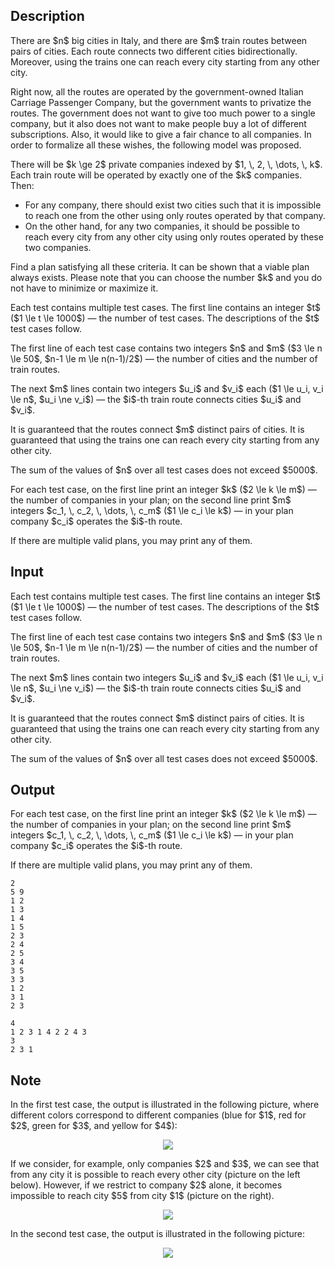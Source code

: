 ## Description

<div><p>There are $n$ big cities in Italy, and there are $m$ train routes between pairs of cities. Each route connects two different cities bidirectionally. Moreover, using the trains one can reach every city starting from any other city.</p><p>Right now, all the routes are operated by the government-owned Italian Carriage Passenger Company, but the government wants to privatize the routes. The government does not want to give too much power to a single company, but it also does not want to make people buy a lot of different subscriptions. Also, it would like to give a fair chance to all companies. In order to formalize all these wishes, the following model was proposed.</p><p>There will be $k \ge 2$ private companies indexed by $1, \, 2, \, \dots, \, k$. Each train route will be operated by exactly one of the $k$ companies. Then:</p><ul> <li> For any company, there should exist two cities such that it is impossible to reach one from the other using only routes operated by that company. </li><li> On the other hand, for any two companies, it should be possible to reach every city from any other city using only routes operated by these two companies. </li></ul><p>Find a plan satisfying all these criteria. It can be shown that a viable plan always exists. Please note that you can choose the number $k$ and you do not have to minimize or maximize it.</p></div><div class="input-specification"><p>Each test contains multiple test cases. The first line contains an integer $t$ ($1 \le t \le 1000$) — the number of test cases. The descriptions of the $t$ test cases follow.</p><p>The first line of each test case contains two integers $n$ and $m$ ($3 \le n \le 50$, $n-1 \le m \le n(n-1)/2$) — the number of cities and the number of train routes.</p><p>The next $m$ lines contain two integers $u_i$ and $v_i$ each ($1 \le u_i, v_i \le n$, $u_i \ne v_i$) — the $i$-th train route connects cities $u_i$ and $v_i$.</p><p>It is guaranteed that the routes connect $m$ distinct pairs of cities. It is guaranteed that using the trains one can reach every city starting from any other city.</p><p>The sum of the values of $n$ over all test cases does not exceed $5000$.</p></div><div class="output-specification"><p>For each test case, on the first line print an integer $k$ ($2 \le k \le m$) — the number of companies in your plan; on the second line print $m$ integers $c_1, \, c_2, \, \dots, \, c_m$ ($1 \le c_i \le k$) — in your plan company $c_i$ operates the $i$-th route.</p><p>If there are multiple valid plans, you may print any of them.</p></div>

## Input

<p>Each test contains multiple test cases. The first line contains an integer $t$ ($1 \le t \le 1000$) — the number of test cases. The descriptions of the $t$ test cases follow.</p><p>The first line of each test case contains two integers $n$ and $m$ ($3 \le n \le 50$, $n-1 \le m \le n(n-1)/2$) — the number of cities and the number of train routes.</p><p>The next $m$ lines contain two integers $u_i$ and $v_i$ each ($1 \le u_i, v_i \le n$, $u_i \ne v_i$) — the $i$-th train route connects cities $u_i$ and $v_i$.</p><p>It is guaranteed that the routes connect $m$ distinct pairs of cities. It is guaranteed that using the trains one can reach every city starting from any other city.</p><p>The sum of the values of $n$ over all test cases does not exceed $5000$.</p>

## Output

<p>For each test case, on the first line print an integer $k$ ($2 \le k \le m$) — the number of companies in your plan; on the second line print $m$ integers $c_1, \, c_2, \, \dots, \, c_m$ ($1 \le c_i \le k$) — in your plan company $c_i$ operates the $i$-th route.</p><p>If there are multiple valid plans, you may print any of them.</p>





```input1|2,3,4,5,6,7,8,9,10,11
2
5 9
1 2
1 3
1 4
1 5
2 3
2 4
2 5
3 4
3 5
3 3
1 2
3 1
2 3
```




```output1
4
1 2 3 1 4 2 2 4 3
3
2 3 1
```



## Note

<p>In the <span class="tex-font-style-bf">first test case</span>, the output is illustrated in the following picture, where different colors correspond to different companies (blue for $1$, red for $2$, green for $3$, and yellow for $4$):</p><center> <img class="tex-graphics" src="file://9rQcUejj.png" style="max-width: 100.0%;max-height: 100.0%;"> </center><p>If we consider, for example, only companies $2$ and $3$, we can see that from any city it is possible to reach every other city (picture on the left below). However, if we restrict to company $2$ alone, it becomes impossible to reach city $5$ from city $1$ (picture on the right).</p><center> <img class="tex-graphics" src="file://cUV6HGHe.png" style="max-width: 100.0%;max-height: 100.0%;"> </center><p>In the <span class="tex-font-style-bf">second test case</span>, the output is illustrated in the following picture:</p><center> <img class="tex-graphics" src="file://kjgqGT8l.png" style="max-width: 100.0%;max-height: 100.0%;"> </center>
